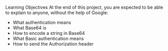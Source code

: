 Learning Objectives
At the end of this project, you are expected to be able to explain to anyone, without the help of Google:

- What authentication means
- What Base64 is
- How to encode a string in Base64
- What Basic authentication means
- How to send the Authorization header
